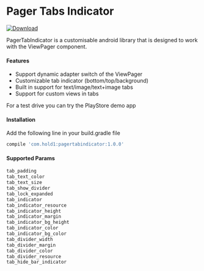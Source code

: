 # Pager Tabs Indicator

[ ![Download](https://api.bintray.com/packages/crysis21/Android/PagerTabIndicator/images/download.svg) ](https://bintray.com/crysis21/Android/PagerTabIndicator/_latestVersion)

PagerTabIndicator is a customisable android library that is designed to work with the ViewPager component.

#### Features
* Support dynamic adapter switch of the ViewPager
* Customizable tab indicator (bottom/top/background)
* Built in support for text/image/text+image tabs
* Support for custom views in tabs

For a test drive you can try the PlayStore demo app

#### Installation
Add the following line in your build.gradle file

```gradle
compile 'com.hold1:pagertabindicator:1.0.0'
```

#### Supported Params

```xml
tab_padding
tab_text_color
tab_text_size
tab_show_divider
tab_lock_expanded
tab_indicator
tab_indicator_resource
tab_indicator_height
tab_indicator_margin
tab_indicator_bg_height
tab_indicator_color
tab_indicator_bg_color
tab_divider_width
tab_divider_margin
tab_divider_color
tab_divider_resource
tab_hide_bar_indicator
```